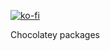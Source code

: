 [![ko-fi](https://ko-fi.com/img/githubbutton_sm.svg)](https://ko-fi.com/asheroto)

Chocolatey packages